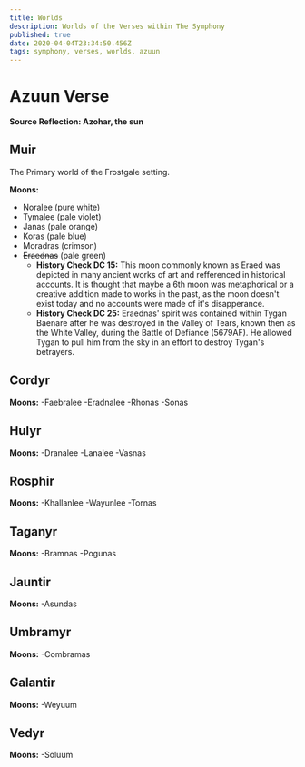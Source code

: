 ```yaml
---
title: Worlds
description: Worlds of the Verses within The Symphony
published: true
date: 2020-04-04T23:34:50.456Z
tags: symphony, verses, worlds, azuun
---
```


# Azuun Verse
**Source Reflection: Azohar, the sun**

## Muir
The Primary world of the Frostgale setting.



**Moons:**
- Noralee (pure white)
- Tymalee (pale violet)
- Janas (pale orange)
- Koras (pale blue)
- Moradras (crimson)
- ~~Eraednas~~ (pale green)
	- **History Check DC 15:** This moon commonly known as Eraed was depicted in many ancient works of art and refferenced in historical accounts. It is thought that maybe a 6th moon was metaphorical or a creative addition made to works in the past, as the moon doesn't exist today and no accounts were made of it's disapperance. 
	- **History Check DC 25:** Eraednas' spirit was contained within Tygan Baenare after he was destroyed in the Valley of Tears, known then as the White Valley, during the Battle of Defiance (5679AF). He allowed Tygan to pull him from the sky in an effort to destroy Tygan's betrayers. 


## Cordyr


**Moons:**
-Faebralee
-Eradnalee
-Rhonas
-Sonas

## Hulyr
**Moons:**
-Dranalee
-Lanalee
-Vasnas

## Rosphir 
**Moons:**
-Khallanlee
-Wayunlee
-Tornas

## Taganyr
**Moons:**
-Bramnas
-Pogunas

## Jauntir
**Moons:**
-Asundas

## Umbramyr
**Moons:**
-Combramas

## Galantir
**Moons:**
-Weyuum

## Vedyr
**Moons:**
-Soluum